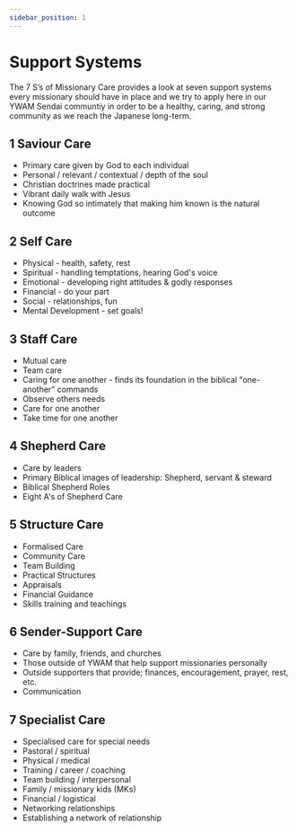 ```yaml
---
sidebar_position: 1
---
```


# Support Systems

​The 7 S’s of Missionary Care provides a look at seven support systems every missionary should have in place and we try to apply here in our YWAM Sendai communtiy in order to be a healthy, caring, and strong community as we reach the Japanese long-term.

## 1 Saviour Care

- Primary care given by God to each individual
- Personal / relevant / contextual / depth of the soul
- Christian doctrines made practical
- Vibrant daily walk with Jesus
- Knowing God so intimately that making him known is the natural outcome

## 2 Self Care

- Physical - health, safety, rest
- Spiritual - handling temptations, hearing God's voice
- Emotional - developing right attitudes & godly responses
- Financial - do your part
- Social - relationships, fun
- Mental Development - set goals!

## 3 Staff Care

- Mutual care
- Team care
- Caring for one another - finds its foundation in the biblical "one-another" commands
- Observe others needs
- Care for one another
- Take time for one another

## 4 Shepherd Care

- Care by leaders
- Primary Biblical images of leadership: Shepherd, servant & steward
- Biblical Shepherd Roles
- Eight A's of Shepherd Care

## 5 Structure Care

- Formalised Care
- Community Care
- Team Building
- Practical Structures
- Appraisals
- Financial Guidance
- Skills training and teachings

## 6 Sender-Support Care

- Care by family, friends, and churches
- Those outside of YWAM that help support missionaries personally
- Outside supporters that provide; finances, encouragement, prayer, rest, etc.
- Communication

## 7 Specialist Care

- Specialised care for special needs
- Pastoral / spiritual
- Physical / medical
- Training / career / coaching
- Team building / interpersonal
- Family / missionary kids (MKs)
- Financial / logistical
- Networking relationships
- Establishing a network of relationship

